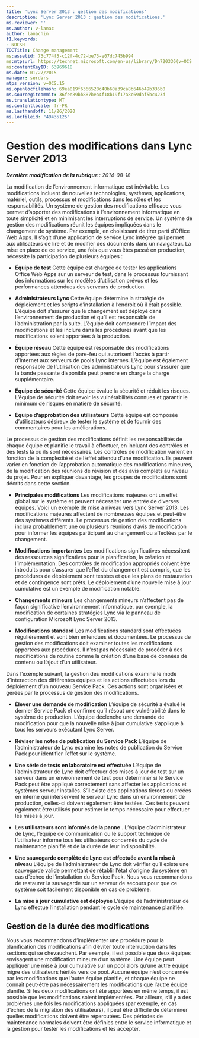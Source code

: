 ```yaml
---
title: 'Lync Server 2013 : gestion des modifications'
description: 'Lync Server 2013 : gestion des modifications.'
ms.reviewer: ''
ms.author: v-lanac
author: lanachin
f1.keywords:
- NOCSH
TOCTitle: Change management
ms:assetid: 73c774f5-c12f-4c72-be73-e07dc745b994
ms:mtpsurl: https://technet.microsoft.com/en-us/library/Dn720336(v=OCS.15)
ms:contentKeyID: 63969618
ms.date: 01/27/2015
manager: serdars
mtps_version: v=OCS.15
ms.openlocfilehash: 69ea019f6366528c40b60a39ca8b646b49b336b0
ms.sourcegitcommit: 36fee89bb887bea4f18b19f17a8c69daf5bc423d
ms.translationtype: MT
ms.contentlocale: fr-FR
ms.lasthandoff: 11/26/2020
ms.locfileid: "49435125"
---
```

# <a name="change-management-in-lync-server-2013"></a>Gestion des modifications dans Lync Server 2013

<div data-xmlns="http://www.w3.org/1999/xhtml">

<div class="topic" data-xmlns="http://www.w3.org/1999/xhtml" data-msxsl="urn:schemas-microsoft-com:xslt" data-cs="https://msdn.microsoft.com/">

<div data-asp="https://msdn2.microsoft.com/asp">



</div>

<div id="mainSection">

<div id="mainBody">

<span> </span>

_**Dernière modification de la rubrique :** 2014-08-18_

La modification de l’environnement informatique est inévitable. Les modifications incluent de nouvelles technologies, systèmes, applications, matériel, outils, processus et modifications dans les rôles et les responsabilités. Un système de gestion des modifications efficace vous permet d’apporter des modifications à l’environnement informatique en toute simplicité et en minimisant les interruptions de service. Un système de gestion des modifications réunit les équipes impliquées dans le changement de système. Par exemple, en choisissant de tirer parti d’Office Web Apps. Il s’agit d’une application de service Lync intégrée qui permet aux utilisateurs de lire et de modifier des documents dans un navigateur. La mise en place de ce service, une fois que vous êtes passé en production, nécessite la participation de plusieurs équipes :

  - **Équipe de test**   Cette équipe est chargée de tester les applications Office Web Apps sur un serveur de test, dans le processus fournissant des informations sur les modèles d’utilisation prévus et les performances attendues des serveurs de production.

  - **Administrateurs Lync**   Cette équipe détermine la stratégie de déploiement et les scripts d’installation à l’endroit où il était possible. L’équipe doit s’assurer que le changement est déployé dans l’environnement de production et qu’il est responsable de l’administration par la suite. L’équipe doit comprendre l’impact des modifications et les inclure dans les procédures avant que les modifications soient apportées à la production.

  - **Équipe réseau**   Cette équipe est responsable des modifications apportées aux règles de pare-feu qui autorisent l’accès à partir d’Internet aux serveurs de pools Lync internes. L’équipe est également responsable de l’utilisation des administrateurs Lync pour s’assurer que la bande passante disponible peut prendre en charge la charge supplémentaire.

  - **Équipe de sécurité**   Cette équipe évalue la sécurité et réduit les risques. L’équipe de sécurité doit revoir les vulnérabilités connues et garantir le minimum de risques en matière de sécurité.

  - **Équipe d’approbation des utilisateurs**   Cette équipe est composée d’utilisateurs désireux de tester le système et de fournir des commentaires pour les améliorations.

Le processus de gestion des modifications définit les responsabilités de chaque équipe et planifie le travail à effectuer, en incluant des contrôles et des tests là où ils sont nécessaires. Les contrôles de modification varient en fonction de la complexité et de l’effet attendu d’une modification. Ils peuvent varier en fonction de l’approbation automatique des modifications mineures, de la modification des réunions de révision et des avis complets au niveau du projet. Pour en expliquer davantage, les groupes de modifications sont décrits dans cette section.

  - **Principales modifications**   Les modifications majeures ont un effet global sur le système et peuvent nécessiter une entrée de diverses équipes. Voici un exemple de mise à niveau vers Lync Server 2013. Les modifications majeures affectent de nombreuses équipes et peut-être des systèmes différents. Le processus de gestion des modifications inclura probablement une ou plusieurs réunions d’avis de modification pour informer les équipes participant au changement ou affectées par le changement.

  - **Modifications importantes**   Les modifications significatives nécessitent des ressources significatives pour la planification, la création et l’implémentation. Des contrôles de modification appropriés doivent être introduits pour s’assurer que l’effet du changement est compris, que les procédures de déploiement sont testées et que les plans de restauration et de contingence sont prêts. Le déploiement d’une nouvelle mise à jour cumulative est un exemple de modification notable.

  - **Changements mineurs**   Les changements mineurs n’affectent pas de façon significative l’environnement informatique, par exemple, la modification de certaines stratégies Lync via le panneau de configuration Microsoft Lync Server 2013.

  - **Modifications standard**   Les modifications standard sont effectuées régulièrement et sont bien entendues et documentées. Le processus de gestion des modifications doit examiner toutes les modifications apportées aux procédures. Il n’est pas nécessaire de procéder à des modifications de routine comme la création d’une base de données de contenu ou l’ajout d’un utilisateur.

Dans l’exemple suivant, la gestion des modifications examine le mode d’interaction des différentes équipes et les actions effectuées lors du déploiement d’un nouveau Service Pack. Ces actions sont organisées et gérées par le processus de gestion des modifications.

  - **Élever une demande de modification**   L’équipe de sécurité a évalué le dernier Service Pack et confirme qu’il résout une vulnérabilité dans le système de production. L’équipe déclenche une demande de modification pour que la nouvelle mise à jour cumulative s’applique à tous les serveurs exécutant Lync Server.

  - **Réviser les notes de publication du Service Pack**   L’équipe de l’administrateur de Lync examine les notes de publication du Service Pack pour identifier l’effet sur le système.

  - **Une série de tests en laboratoire est effectuée**   L’équipe de l’administrateur de Lync doit effectuer des mises à jour de test sur un serveur dans un environnement de test pour déterminer si le Service Pack peut être appliqué correctement sans affecter les applications et systèmes serveur installés. S’il existe des applications tierces ou créées en interne qui interservent le serveur Lync dans un environnement de production, celles-ci doivent également être testées. Ces tests peuvent également être utilisés pour estimer le temps nécessaire pour effectuer les mises à jour.

  - Les **utilisateurs sont informés de la panne** .   L’équipe d’administrateur de Lync, l’équipe de communication ou le support technique de l’utilisateur informe tous les utilisateurs concernés du cycle de maintenance planifié et de la durée de leur indisponibilité.

  - **Une sauvegarde complète de Lync est effectuée avant la mise à niveau**   L’équipe de l’administrateur de Lync doit vérifier qu’il existe une sauvegarde valide permettant de rétablir l’état d’origine du système en cas d’échec de l’installation du Service Pack. Nous vous recommandons de restaurer la sauvegarde sur un serveur de secours pour que ce système soit facilement disponible en cas de problème.

  - **La mise à jour cumulative est déployée**   L’équipe de l’administrateur de Lync effectue l’installation pendant le cycle de maintenance planifiée.

<div>

## <a name="managing-the-timing-of-changes"></a>Gestion de la durée des modifications

Nous vous recommandons d’implémenter une procédure pour la planification des modifications afin d’éviter toute interruption dans les sections qui se chevauchent. Par exemple, il est possible que deux équipes envisagent une modification mineure d’un système. Une équipe peut appliquer une mise à jour cumulative sur un pool alors qu’une autre équipe migre des utilisateurs hérités vers ce pool. Aucune équipe n’est concernée par les modifications que l’autre équipe planifie, et chaque équipe ne connaît peut-être pas nécessairement les modifications que l’autre équipe planifie. Si les deux modifications ont été apportées en même temps, il est possible que les modifications soient implémentées. Par ailleurs, s’il y a des problèmes une fois les modifications appliquées (par exemple, en cas d’échec de la migration des utilisateurs), il peut être difficile de déterminer quelles modifications doivent être répercutées. Des périodes de maintenance normales doivent être définies entre le service informatique et la gestion pour tester les modifications et les accepter.

</div>

</div>

<span> </span>

</div>

</div>

</div>

